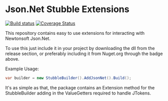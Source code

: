 # Json.Net Stubble Extensions

[![Build status](https://img.shields.io/appveyor/ci/Romanx/stubble-extensions-jsonnet.svg?style=flat-square)](https://ci.appveyor.com/project/Romanx/stubble-extensions-jsonnet)
[![Coverage Status](https://img.shields.io/coveralls/StubbleOrg/Stubble.Extensions.JsonNet.svg?style=flat-square)](https://coveralls.io/r/StubbleOrg/Stubble.Extensions.JsonNet)

This repository contains easy to use extensions for interacting with Newtonsoft Json.Net.

To use this just include it in your project by downloading the dll from the release section,
or preferably including it from Nuget.org through the badge above.

Example Usage:
```csharp
var builder = new StubbleBuilder().AddJsonNet().Build();
```

It's as simple as that, the package contains an Extension method for the StubbleBuilder adding
in the ValueGetters required to handle JTokens.
